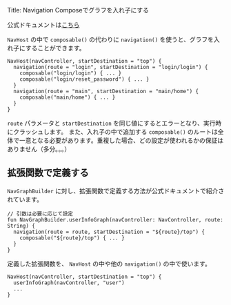 Title: Navigation Composeでグラフを入れ子にする

公式ドキュメントは[こちら](https://developer.android.com/jetpack/compose/navigation#nested-nav)

 `NavHost` の中で `composable()` の代わりに `navigation()` を使うと、グラフを入れ子にすることができます。

```
NavHost(navController, startDestination = "top") {
  navigation(route = "login", startDestination = "login/login") {
    composable("login/login") { ... }
    composable("login/reset_password") { ... }
  }
  navigation(route = "main", startDestination = "main/home") {
    composable("main/home") { ... }
  }
}
```

 `route` パラメータと `startDestination` を同じ値にするとエラーとなり、実行時にクラッシュします。
また、入れ子の中で追加する `composable()` のルートは全体で一意となる必要があります。重複した場合、どの設定が使われるかの保証はありません（多分。。。）

## 拡張関数で定義する

`NavGraphBuilder` に対し、拡張関数で定義する方法が公式ドキュメントで紹介されています。

```
// 引数は必要に応じて設定
fun NavGraphBuilder.userInfoGraph(navController: NavController, route: String) {
  navigation(route = route, startDestination = "${route}/top") {
    composable("${route}/top") { ... }
  }
}
```

定義した拡張関数を、 `NavHost` の中や他の `navigation()` の中で使います。

```
NavHost(navController, startDestination = "top") {
  userInfoGraph(navController, "user")
  ...
}
```

